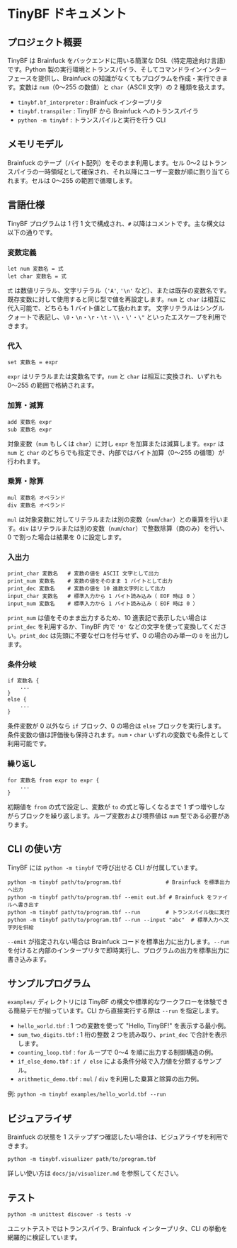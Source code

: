 # TinyBF ドキュメント

## プロジェクト概要
TinyBF は Brainfuck をバックエンドに用いる簡潔な DSL（特定用途向け言語）です。Python 製の実行環境とトランスパイラ、そしてコマンドラインインターフェースを提供し、Brainfuck の知識がなくてもプログラムを作成・実行できます。変数は `num`（0〜255 の数値）と `char`（ASCII 文字）の 2 種類を扱えます。

- `tinybf.bf_interpreter` : Brainfuck インタープリタ
- `tinybf.transpiler` : TinyBF から Brainfuck へのトランスパイラ
- `python -m tinybf` : トランスパイルと実行を行う CLI

## メモリモデル
Brainfuck のテープ（バイト配列）をそのまま利用します。セル 0〜2 はトランスパイラの一時領域として確保され、それ以降にユーザー変数が順に割り当てられます。セルは 0〜255 の範囲で循環します。

## 言語仕様
TinyBF プログラムは 1 行 1 文で構成され、`#` 以降はコメントです。主な構文は以下の通りです。

### 変数定義
```
let num 変数名 = 式
let char 変数名 = 式
```
`式` は数値リテラル、文字リテラル（`'A'`, `'\n'` など）、または既存の変数名です。既存変数に対して使用すると同じ型で値を再設定します。`num` と `char` は相互に代入可能で、どちらも 1 バイト値として扱われます。
文字リテラルはシングルクォートで表記し、`\0`・`\n`・`\r`・`\t`・`\\`・`\'`・`\"` といったエスケープを利用できます。

### 代入
```
set 変数名 = expr
```
`expr` はリテラルまたは変数名です。`num` と `char` は相互に変換され、いずれも 0〜255 の範囲で格納されます。

### 加算・減算
```
add 変数名 expr
sub 変数名 expr
```
対象変数（`num` もしくは `char`）に対し `expr` を加算または減算します。`expr` は `num` と `char` のどちらでも指定でき、内部ではバイト加算（0〜255 の循環）が行われます。

### 乗算・除算
```
mul 変数名 オペランド
div 変数名 オペランド
```
`mul` は対象変数に対してリテラルまたは別の変数（`num`/`char`）との乗算を行います。`div` はリテラルまたは別の変数（`num`/`char`）で整数除算（商のみ）を行い、0 で割った場合は結果を 0 に設定します。

### 入出力
```
print_char 変数名   # 変数の値を ASCII 文字として出力
print_num 変数名    # 変数の値をそのまま 1 バイトとして出力
print_dec 変数名    # 変数の値を 10 進数文字列として出力
input_char 変数名   # 標準入力から 1 バイト読み込み（ EOF 時は 0 ）
input_num 変数名    # 標準入力から 1 バイト読み込み（ EOF 時は 0 ）
```
`print_num` は値をそのまま出力するため、10 進表記で表示したい場合は `print_dec` を利用するか、TinyBF 内で `'0'` などの文字を使って変換してください。`print_dec` は先頭に不要なゼロを付与せず、0 の場合のみ単一の `0` を出力します。

### 条件分岐
```
if 変数名 {
    ...
}
else {
    ...
}
```
条件変数が 0 以外なら `if` ブロック、0 の場合は `else` ブロックを実行します。条件変数の値は評価後も保持されます。`num`・`char` いずれの変数でも条件として利用可能です。

### 繰り返し
```
for 変数名 from expr to expr {
    ...
}
```
初期値を `from` の式で設定し、変数が `to` の式と等しくなるまで 1 ずつ増やしながらブロックを繰り返します。ループ変数および境界値は `num` 型である必要があります。

## CLI の使い方
TinyBF には `python -m tinybf` で呼び出せる CLI が付属しています。

```
python -m tinybf path/to/program.tbf              # Brainfuck を標準出力へ出力
python -m tinybf path/to/program.tbf --emit out.bf # Brainfuck をファイルへ書き出す
python -m tinybf path/to/program.tbf --run        # トランスパイル後に実行
python -m tinybf path/to/program.tbf --run --input "abc"  # 標準入力へ文字列を供給
```

`--emit` が指定されない場合は Brainfuck コードを標準出力に出力します。`--run` を付けると内部のインタープリタで即時実行し、プログラムの出力を標準出力に書き込みます。

## サンプルプログラム

`examples/` ディレクトリには TinyBF の構文や標準的なワークフローを体験できる簡易デモが揃っています。CLI から直接実行する際は `--run` を指定します。

- `hello_world.tbf` : 1 つの変数を使って "Hello, TinyBF!" を表示する最小例。
- `sum_two_digits.tbf` : 1 桁の整数 2 つを読み取り、`print_dec` で合計を表示します。
- `counting_loop.tbf` : `for` ループで 0〜4 を順に出力する制御構造の例。
- `if_else_demo.tbf` : `if / else` による条件分岐で入力値を分類するサンプル。
- `arithmetic_demo.tbf` : `mul` / `div` を利用した乗算と除算の出力例。

例: `python -m tinybf examples/hello_world.tbf --run`

## ビジュアライザ
Brainfuck の状態を 1 ステップずつ確認したい場合は、ビジュアライザを利用できます。

```
python -m tinybf.visualizer path/to/program.tbf
```

詳しい使い方は `docs/ja/visualizer.md` を参照してください。

## テスト
```
python -m unittest discover -s tests -v
```
ユニットテストではトランスパイラ、Brainfuck インタープリタ、CLI の挙動を網羅的に検証しています。
